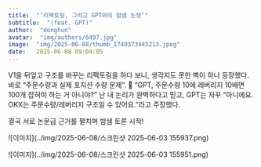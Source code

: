 ```yaml
---
title:  "‘리팩토링, 그리고 GPT와의 밤샘 논쟁’"
subtitle:  "(feat. GPT)"
author:  "donghun"
avatar:  "img/authors/6497.jpg"
image:  "img/2025-06-08/thumb_1749373445213.jpeg"
date:   2025-06-08 09:04:05
---
```


V1을 뒤엎고 구조를 바꾸는 리팩토링을 하다 보니, 생각지도 못한 벽이 하나 등장했다.
바로 “주문수량과 실제 포지션 수량 문제”.
🤔 “GPT, 주문수량 10에 레버리지 10배면 100개 잡혀야 하는 거 아니야?”
난 내 논리가 완벽하다고 믿고,
GPT는 자꾸 “아니에요. OKX는 주문수량/레버리지 구조일 수 있어요.”라고 주장했다.

결국 서로 논문급 근거를 펼치며 밤샘 토론 시작!

![이미지](../img/2025-06-08/스크린샷 2025-06-03 155937.png)


![이미지](../img/2025-06-08/스크린샷 2025-06-03 155951.png)